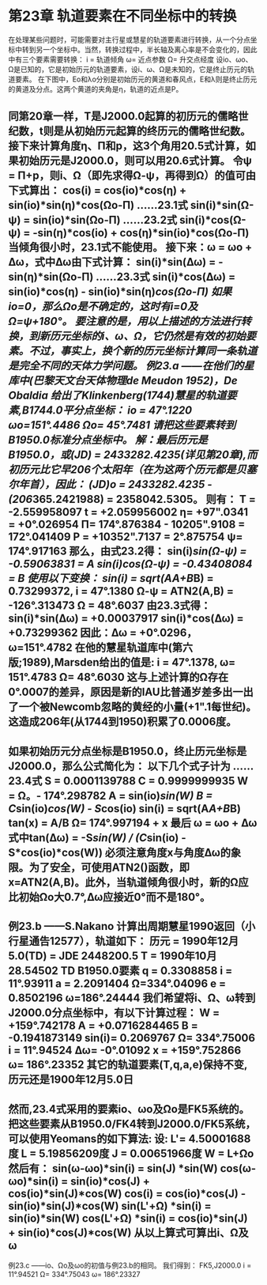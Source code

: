 # 第23章 轨道要素在不同坐标中的转换


  在处理某些问题时，可能需要对主行星或慧星的轨道要素进行转换，从一个分点坐标中转到另一个坐标中。当然，转换过程中，半长轴及离心率是不会变化的，因此中有三个要素需要转换：
    i = 轨道倾角
    ω= 近点参数
    Ω= 升交点经度
  设io、ωo、Ω是已知的，它是初始历元的轨道要素，设i、ω、Ω是未知的，它是终止历元的轨道要素。
  在下图中，Eo和λo分别是初始历元的黄道和春风点，E和λ则是终止历元的黄道及分点。这两个黄道的夹角是η，轨道的近点是P。




  同第20章一样，T是J2000.0起算的初历元的儒略世纪数，t则是从初始历元起算的终历元的儒略世纪数。
  接下来计算角度η、П和p，这3个角用20.5式计算，如果初始历元是J2000.0，则可以用20.6式计算。
  令ψ = П+p，则i、Ω（即先求得Ω-ψ，再得到Ω）的值可由下式算出：
    cos(i) = cos(io)*cos(η) + sin(io)*sin(η)*cos(Ωo-П) ……23.1式
    sin(i)*sin(Ω-ψ) = sin(io)*sin(Ωo-П) ……23.2式
    sin(i)*cos(Ω-ψ) = -sin(η)*cos(io) + cos(η)*sin(io)*cos(Ωo-П)
  当倾角很小时，23.1式不能使用。
  接下来：ω = ωo + Δω，式中Δω由下式计算：
    sin(i)*sin(Δω) = -sin(η)*sin(Ωo-П) ……23.3式
    sin(i)*cos(Δω) = sin(io)*cos(η) - sin(io)*sin(η)*cos(Ωo-П)
  如果io=0，那么Ωo是不确定的，这时有i=0及Ω=ψ+180°。
  要注意的是，用以上描述的方法进行转换，到新历元坐标的i、ω、Ω，它仍然是有效的初始要素。不过，事实上，换个新的历元坐标计算同一条轨道是完全不同的天体力学问题。
  例23.a ——在他们的星库中(巴黎天文台天体物理de Meudon 1952)，De Obaldia 给出了Klinkenberg(1744)慧星的轨道要素,B1744.0平分点坐标：
    io = 47°.1220
    ωo=151°.4486
    Ωo= 45°.7481
  请把这些要素转到B1950.0标准分点坐标中。
  解：最后历元是B1950.0，或(JD) = 2433282.4235(详见第20章),而初历元比它早206个太阳年（在为这两个历元都是贝塞尔年首），因此：
    (JD)o = 2433282.4235 - (206*365.2421988) = 2358042.5305。
  则有：
    T = -2.559958097
    t = +2.059956002
    η= +97".0341 = +0°.026954
    П= 174°.876384 - 10205".9108 = 172°.041409
    P = +10352".7137 = 2°.875754
    ψ= 174°.917163
  那么，由式23.2得：
    sin(i)*sin(Ω-ψ) = -0.59063831 = A
    sin(i)*cos(Ω-ψ) = -0.43408084 = B
  使用以下变换：
    sin(i) = sqrt(A*A+B*B) = 0.73299372, i = 47°.1380
    Ω-ψ = ATN2(A,B) = -126°.313473
    Ω = 48°.6037
  由23.3式得：
    sin(i)*sin(Δω) = +0.00037917
    sin(i)*cos(Δω) = +0.73299362
  因此：Δω = +0°.0296， ω=151°.4782
  在他的慧星轨道库中(第六版;1989),Marsden给出的值是:
    i = 47°.1378,
    ω= 151°.4783
    Ω= 48°.6030
  这与上述计算的Ω存在0°.0007的差异，原因是新的IAU比普通岁差多出一出了一个被Newcomb忽略的黄经的小量(+1".1每世纪)。这造成206年(从1744到1950)积累了0.0006度。
-----------------------
  如果初始历元分点坐标是B1950.0，终止历元坐标是J2000.0，那么公式简化为：
  以下几个式子计为 ……23.4式
    S = 0.0001139788 C = 0.9999999935
    W = Ω。- 174°.298782
    A = sin(io)*sin(W)
    B = C*sin(io)*cos(W) - S*cos(io)
    sin(i) = sqrt(A*A+B*B) tan(x) = A/B
    Ω= 174°.997194 + x
    最后 ω = ωo + Δω
    式中tan(Δω) = -S*sin(W) / (C*sin(io) - S*cos(io)*cos(W))
  必须注意角度x与角度Δω的象限。为了安全，可使用ATN2()函数，即x=ATN2(A,B)。此外，当轨道倾角很小时，新的Ω应比初始Ωo大0.7°,Δω应接近0°而不是180°。
-----------------------
  例23.b ——S.Nakano 计算出周期慧星1990返回（小行星通告12577），轨道如下：
    历元 = 1990年12月5.0(TD) = JDE 2448200.5
    T = 1990年10月28.54502 TD
    B1950.0要素
    q = 0.3308858 i = 11°.93911
    a = 2.2091404 Ω=334°.04096
    e = 0.8502196 ω=186°.24444
  我们希望将i、Ω、ω转到J2000.0分点坐标中，有以下计算过程：
    W = +159°.742178
    A = +0.0716284465
    B = -0.1941873149
    sin(i)= 0.2069767   Ω= 334°.75006
    i = 11°.94524     Δω= -0°.01092
    x = +159°.752866    ω= 186°.23352
  其它的轨道要素(T,q,a,e)保持不变,历元还是1900年12月5.0日
------------------
  然而,23.4式采用的要素io、ωo及Ωo是FK5系统的。把这些要素从B1950.0/FK4转到J2000.0/FK5系统，可以使用Yeomans的如下算法:
  设:
    L'= 4.50001688度
    L = 5.19856209度
    J = 0.00651966度
    W = L+Ωo
  然后有：
    sin(ω-ωo)*sin(i) = sin(J) *sin(W)
    cos(ω-ωo)*sin(i) = sin(io)*cos(J) + cos(io)*sin(J)*cos(W)
    cos(i) = cos(io)*cos(J) - sin(io)*sin(J)*cos(W)
    sin(L'+Ω) *sin(i) = sin(io)*sin(W)
    cos(L'+Ω) *sin(i) = cos(io)*sin(J) + sin(io)*cos(J)*cos(W)
  从以上算式可算出i、Ω及ω
----------------
  例23.c ——io、Ωo及ωo的初值与例23.b的相同。
  我们得到：
    FK5,J2000.0
    i = 11°.94521
    Ω= 334°.75043
    ω= 186°.23327

